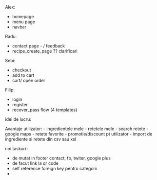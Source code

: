 Alex:

- homepage
- menu page
- navbar

Radu:

- contact page - / feedback
- recipe_create_page ?? clarificari

Sebi:

- checkout
- add to cart
- cart/ open order

Filip:

- login
- register
- recover_pass flow (4 templates)


idei de lucru:

Avantaje utilizator: - ingredientele mele
                     - retetele mele
                     - search retete
                     - google maps
                     - retete favorite
                     - promotie/discount pt utilizator
                     - import de ingrediente si retete din csv sau xsl

noi taskuri :
- de mutat in footer contact, fb, twiter, google plus
- de facut link la qr code 
- self reference foreign key pentru categorii
- 

